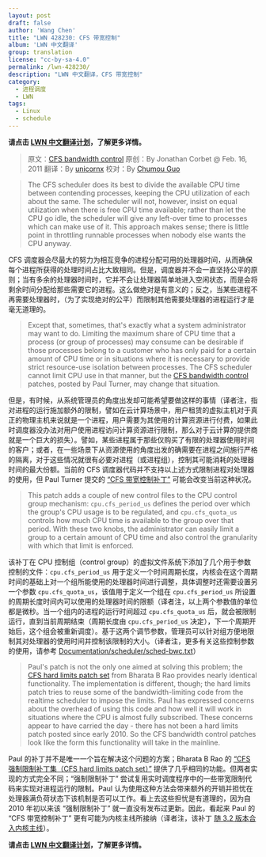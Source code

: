 ```yaml
---
layout: post
draft: false
author: 'Wang Chen'
title: "LWN 428230: CFS 带宽控制"
album: 'LWN 中文翻译'
group: translation
license: "cc-by-sa-4.0"
permalink: /lwn-428230/
description: "LWN 中文翻译，CFS 带宽控制"
category:
  - 进程调度
  - LWN
tags:
  - Linux
  - schedule
---
```


**请点击 [LWN 中文翻译计划](/lwn)，了解更多详情。**

> 原文：[CFS bandwidth control](https://lwn.net/Articles/428230/)
> 原创：By Jonathan Corbet @ Feb. 16, 2011
> 翻译：By [unicornx](https://github.com/unicornx)
> 校对：By [Chumou Guo](https://github.com/simowce)

> The CFS scheduler does its best to divide the available CPU time between contending processes, keeping the CPU utilization of each about the same. The scheduler will not, however, insist on equal utilization when there is free CPU time available; rather than let the CPU go idle, the scheduler will give any left-over time to processes which can make use of it. This approach makes sense; there is little point in throttling runnable processes when nobody else wants the CPU anyway.

CFS 调度器会尽最大的努力为相互竞争的进程分配可用的处理器时间，从而确保每个进程所获得的处理时间占比大致相同。但是，调度器并不会一直坚持公平的原则；当有多余的处理器时间时，它并不会让处理器简单地进入空闲状态，而是会将剩余时间分配给那些需要它的进程。这么做绝对是有意义的；反之，当某些进程不再需要处理器时，（为了实现绝对的公平）而限制其他需要处理器的进程运行才是毫无道理的。

> Except that, sometimes, that's exactly what a system administrator may want to do. Limiting the maximum share of CPU time that a process (or group of processes) may consume can be desirable if those processes belong to a customer who has only paid for a certain amount of CPU time or in situations where it is necessary to provide strict resource-use isolation between processes. The CFS scheduler cannot limit CPU use in that manner, but the [CFS bandwidth control](https://lwn.net/Articles/428175/) patches, posted by Paul Turner, may change that situation.

但是，有时候，从系统管理员的角度出发却可能希望要做这样的事情（译者注，指对进程的运行施加额外的限制，譬如在云计算场景中，用户租赁的虚拟主机对于真正的物理主机来说就是一个进程，用户需要为其使用的计算资源进行付费，如果此时调度器没办法对用户使用进程访问计算资源进行限制，那么对于云计算的提供商就是一个巨大的损失）。譬如，某些进程属于那些仅购买了有限的处理器使用时间的客户；或者，在一些场景下从资源使用的角度出发的确需要在进程之间施行严格的隔离，对于这些情况就很有必要对进程（或进程组），控制其可能消耗的处理器时间的最大份额。当前的 CFS 调度器代码并不支持以上述方式限制进程对处理器的使用，但 Paul Turner 提交的 [“CFS 带宽控制补丁”][1] 可能会改变当前这种状况。

> This patch adds a couple of new control files to the CPU control group mechanism: `cpu.cfs_period_us` defines the period over which the group's CPU usage is to be regulated, and `cpu.cfs_quota_us` controls how much CPU time is available to the group over that period. With these two knobs, the administrator can easily limit a group to a certain amount of CPU time and also control the granularity with which that limit is enforced.

该补丁在 CPU 控制组（control group）的虚拟文件系统下添加了几个用于参数控制的文件：`cpu.cfs_period_us` 用于定义一个时间周期长度，内核会在这个周期时间的基础上对一个组所能使用的处理器时间进行调整，具体调整时还需要设置另一个参数 `cpu.cfs_quota_us`，该值用于定义一个组在 `cpu.cfs_period_us` 所设置的周期长度时间内可以使用的处理器时间的限额（译者注，以上两个参数值的单位都是微秒。当一个组内的进程的运行时间超过 `cpu.cfs_quota_us` 后，就会被限制运行，直到当前周期结束（周期长度由 `cpu.cfs_period_us` 决定），下一个周期开始后，这个组会被重新调度）。基于这两个调节参数，管理员可以针对组方便地限制其对处理器的使用时间并控制该限制的大小。（译者注，更多有关这些控制参数的使用，请参考 [Documentation/scheduler/sched-bwc.txt][2]）

> Paul's patch is not the only one aimed at solving this problem; the [CFS hard limits patch set](https://lwn.net/Articles/368685/) from Bharata B Rao provides nearly identical functionality. The implementation is different, though; the hard limits patch tries to reuse some of the bandwidth-limiting code from the realtime scheduler to impose the limits. Paul has expressed concerns about the overhead of using this code and how well it will work in situations where the CPU is almost fully subscribed. These concerns appear to have carried the day - there has not been a hard limits patch posted since early 2010. So the CFS bandwidth control patches look like the form this functionality will take in the mainline.

Paul 的补丁并不是唯一一个旨在解决这个问题的方案；Bharata B Rao 的 [“CFS 强制限制补丁集（CFS hard limits patch set）”][3] 提供了几乎相同的功能。但两者实现的方式完全不同；“强制限制补丁” 尝试复用实时调度程序中的一些带宽限制代码来实现对进程运行的限制。Paul 认为使用这种方法会带来额外的开销并担忧在处理器满负荷状态下该机制是否可以工作。看上去这些担忧是有道理的，因为自 2010 年初以来该 “强制限制补丁” 就一直没有发布过更新。因此，看起来 Paul 的 “CFS 带宽控制补丁” 更有可能为内核主线所接纳（译者注，该补丁 [随 3.2 版本合入内核主线][4]）。

**请点击 [LWN 中文翻译计划](/lwn)，了解更多详情。**

[1]: https://lwn.net/Articles/428175/
[2]: https://git.kernel.org/pub/scm/linux/kernel/git/torvalds/linux.git/tree/Documentation/scheduler/sched-bwc.txt?id=HEAD
[3]: https://lwn.net/Articles/368685/
[4]: https://kernelnewbies.org/Linux_3.2#Process_bandwith_controller
